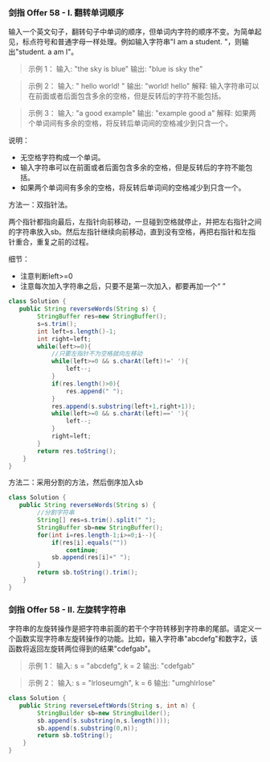 ### 剑指 Offer 58 - I. 翻转单词顺序
输入一个英文句子，翻转句子中单词的顺序，但单词内字符的顺序不变。为简单起见，标点符号和普通字母一样处理。例如输入字符串"I am a student. "，则输出"student. a am I"。

>示例 1：
输入: "the sky is blue"
输出: "blue is sky the"

>示例 2：
输入: "  hello world!  "
输出: "world! hello"
解释: 输入字符串可以在前面或者后面包含多余的空格，但是反转后的字符不能包括。

>示例 3：
输入: "a good   example"
输出: "example good a"
解释: 如果两个单词间有多余的空格，将反转后单词间的空格减少到只含一个。
 

说明：

- 无空格字符构成一个单词。
- 输入字符串可以在前面或者后面包含多余的空格，但是反转后的字符不能包括。
- 如果两个单词间有多余的空格，将反转后单词间的空格减少到只含一个。

方法一：双指针法。

两个指针都指向最后，左指针向前移动，一旦碰到空格就停止，并把左右指针之间的字符串放入sb。然后左指针继续向前移动，直到没有空格，再把右指针和左指针重合，重复之前的过程。

细节：

- 注意判断left>=0
- 注意每次加入字符串之后，只要不是第一次加入，都要再加一个“ ”

```java
class Solution {
   public String reverseWords(String s) {
        StringBuffer res=new StringBuffer();
        s=s.trim();
        int left=s.length()-1;
        int right=left;
        while(left>=0){
            //只要左指针不为空格就向左移动
            while(left>=0 && s.charAt(left)!=' '){
                left--;
            }
            if(res.length()>0){
                res.append(" ");
            }
            res.append(s.substring(left+1,right+1));
            while(left>=0 && s.charAt(left)==' '){
                left--;
            }
            right=left;
        }
        return res.toString();
    }
}
```

方法二：采用分割的方法，然后倒序加入sb

```java
class Solution {
   public String reverseWords(String s) {
        //分割字符串
        String[] res=s.trim().split(" ");
        StringBuffer sb=new StringBuffer();
        for(int i=res.length-1;i>=0;i--){
            if(res[i].equals(""))
                continue;
            sb.append(res[i]+" ");
        }
        return sb.toString().trim();
    }
}
```

### 剑指 Offer 58 - II. 左旋转字符串

字符串的左旋转操作是把字符串前面的若干个字符转移到字符串的尾部。请定义一个函数实现字符串左旋转操作的功能。比如，输入字符串"abcdefg"和数字2，该函数将返回左旋转两位得到的结果"cdefgab"。

>示例 1：
输入: s = "abcdefg", k = 2
输出: "cdefgab"

>示例 2：
输入: s = "lrloseumgh", k = 6
输出: "umghlrlose"

```java
class Solution {
   public String reverseLeftWords(String s, int n) {
        StringBuilder sb=new StringBuilder();
        sb.append(s.substring(n,s.length()));
        sb.append(s.substring(0,n));
        return sb.toString();
    }
}
```
